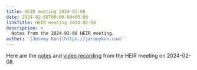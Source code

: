 ```yaml
---
title: HEIR meeting 2024-02-08
date: 2024-02-08T00:00:00+00:00
linkTitle: HEIR meeting 2024-02-08
description: >
  Notes from the 2024-02-08 HEIR meeting.
author: '[Jeremy Kun](https://jeremykun.com)'
---
```


Here are the
[notes](https://docs.google.com/document/d/1w0Cc3YfbSNO4PYVdGjb8KpE5rql8zgoDG2X0Yseon_4/edit?usp=sharing)
and
[video recording](https://drive.google.com/file/d/1rTsc-sWdRCqJWONrgGo5FV7CQd1S_OV-/view?usp=sharing)
from the HEIR meeting on 2024-02-08.

<!-- mdformat global-off -->
